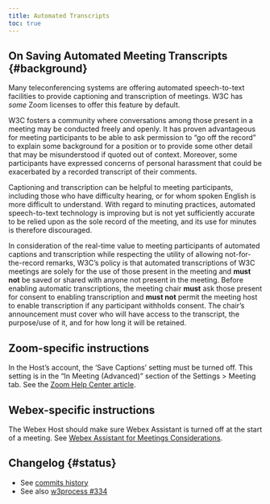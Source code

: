 ```yaml
---
title: Automated Transcripts
toc: true
---
```


## On Saving Automated Meeting Transcripts {#background}

Many teleconferencing systems are offering automated speech-to-text facilities to provide captioning and transcription of meetings. W3C has *some* Zoom licenses to offer this feature by default.

W3C fosters a community where conversations among those present in a meeting may be conducted freely and openly. It has proven advantageous for meeting participants to be able to ask permission to “go off the record” to explain some background for a position or to provide some other detail that may be misunderstood if quoted out of context. Moreover, some participants have expressed concerns of personal harassment that could be exacerbated by a recorded transcript of their comments.

Captioning and transcription can be helpful to meeting participants, including those who have difficulty hearing, or for whom spoken English is more difficult to understand. With regard to minuting practices, automated speech-to-text technology is improving but is not yet sufficiently accurate to be relied upon as the sole record of the meeting, and its use for minutes is therefore discouraged.

In consideration of the real-time value to meeting participants of automated captions and transcription while respecting the utility of allowing not-for-the-record remarks, W3C’s policy is that automated transcriptions of W3C meetings are solely for the use of those present in the meeting and **must not** be saved or shared with anyone not present in the meeting. Before enabling automatic transcriptions, the meeting chair **must** ask those present for consent to enabling transcription and **must not** permit the meeting host to enable transcription if any participant withholds consent. The chair’s announcement must cover who will have access to the transcript, the purpose/use of it, and for how long it will be retained.

## Zoom-specific instructions

In the Host’s account, the ‘Save Captions’ setting must be turned off. This setting is in the “In Meeting (Advanced)” section of the Settings &gt; Meeting tab. See the [Zoom Help Center article](https://support.zoom.com/hc/en/article?id=zm_kb&sysparm_article=KB0061300).

## Webex-specific instructions

The Webex Host should make sure Webex Assistant is turned off at the start of a meeting. See [Webex Assistant for Meetings Considerations](https://help.webex.com/en-us/article/q1y8ig/Webex-Assistant-for-meetings-considerations).

## Changelog {#status}

- See [commits history](https://github.com/w3c/guide/commits/main/meetings/transcripts.md)
- See also [w3process #334](https://github.com/w3c/process/issues/334)
